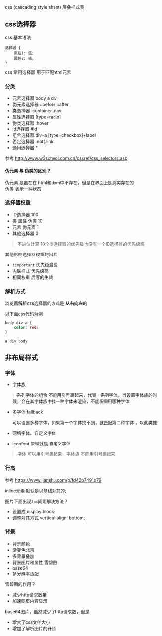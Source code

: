 css (cascading style sheet) 层叠样式表

## css选择器

css 基本语法
```
选择器 {
    属性1: 值;
    属性2: 值;
}
```
css 常用选择器 用于匹配html元素  

### 分类
- 元素选择器 body a div
- 伪元素选择器 ::before ::after
- 类选择器 .container .nav
- 属性选择器 [type=radio]
- 伪类选择器 :hover
- id选择器 #id
- 组合选择器 div+a [type=checkbox]+label
- 否定选择器 :not(.link)
- 通用选择器 *

参考 http://www.w3school.com.cn/cssref/css_selectors.asp

#### 伪元素 与 伪类的区别？  
伪元素 是虽在在 html和dom中不存在，但是在界面上是真实存在的   
伪类 表示一种状态  

### 选择器权重

- ID选择器 100
- 类 属性 伪类 10
- 元素 伪元素 1
- 其他选择器 0

> 不进位计算 10个类选择器的优先级也没有一个ID选择器的优先级高

其他影响选择器权重的因素

- `!important` 优先级最高
- 内联样式 优先级高
- 相同权重 后写的生效

### 解析方式
浏览器解析css选择器的方式是 **从右向左**的

以下面css代码为例
```css
body div a {
    color: red;
}
```

```
a div body
```

## 非布局样式

### 字体
- 字体族 

    一系列字体的组合 不能用引号裹起来，代表一系列字体，当设置字体族的时候，会在其字体族中找一种字体来渲染，不能保重用哪种字体
- 多字体 fallback

    可以设置多种字体，如果第一个字体找不到，就匹配第二种字体 ，以此类推

- 网络字体、自定义字体
- iconfont 原理就是 自定义字体
    
> 字体 可以用引号裹起来，字体族 不能用引号裹起来

### 行高

参考 https://www.jianshu.com/p/fd42b7491b79

inline元素 默认是以基线对其的; 

图片下面出现`3px`间距解决方法？  
- 设置成 display:block;
- 调整对其方式 vertical-align: bottom;

### 背景

- 背景颜色
- 渐变色北京
- 多背景叠加
- 背景图片和属性 雪碧图
- base64 
- 多分辨率适配


雪碧图的作用？
- 减少http请求数量
- 加速网页内容显示

base64图片，虽然减少了http请求数，但是
- 增大了css文件大小
- 增加了解析图片的开销
